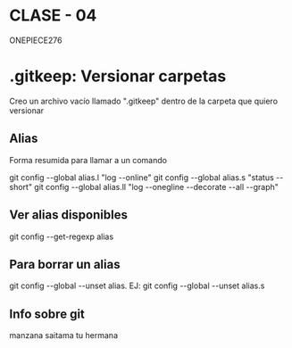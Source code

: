 # CLASE - 04
ONEPIECE276
# .gitkeep: Versionar carpetas
Creo un archivo vacío llamado ".gitkeep" dentro de la carpeta que quiero versionar

## Alias
Forma resumida para llamar a un comando

git config --global alias.l "log --online"
git config --global alias.s "status --short"
git config --global alias.ll "log --onegline --decorate --all --graph"

## Ver alias disponibles

git config --get-regexp alias

## Para borrar un alias

git config --global --unset alias.
EJ: git config --global --unset alias.s

## Info sobre git

manzana
saitama
tu hermana